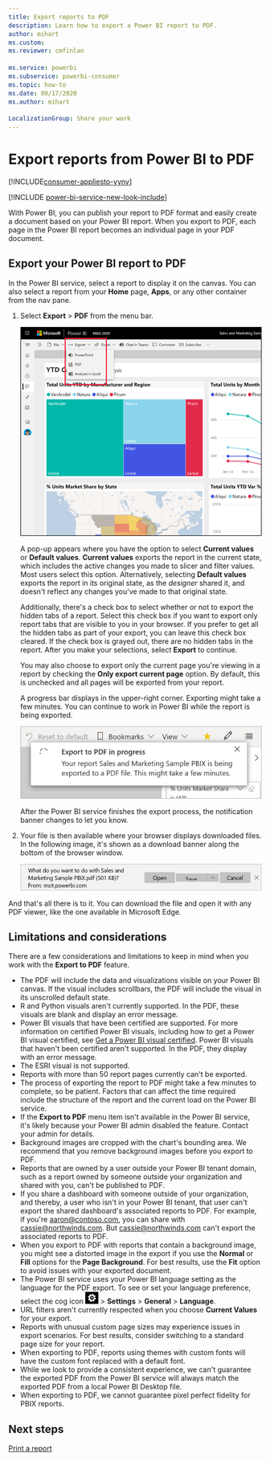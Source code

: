 ```yaml
---
title: Export reports to PDF
description: Learn how to export a Power BI report to PDF.
author: mihart
ms.custom:  
ms.reviewer: cmfinlan

ms.service: powerbi
ms.subservice: powerbi-consumer
ms.topic: how-to
ms.date: 09/17/2020
ms.author: mihart

LocalizationGroup: Share your work
---
```

# Export reports from Power BI to PDF

[!INCLUDE[consumer-appliesto-yyny](../includes/consumer-appliesto-yyny.md)]

[!INCLUDE [power-bi-service-new-look-include](../includes/power-bi-service-new-look-include.md)]

With Power BI, you can publish your report to PDF format and easily create a document based on your Power BI report. When you export to PDF, each page in the Power BI report becomes an individual page in your PDF document.

## Export your Power BI report to PDF
In the Power BI service, select a report to display it on the canvas. You can also select a report from your **Home** page, **Apps**, or any other container from the nav pane.

1. Select **Export** > **PDF** from the menu bar.

    ![Select Export from the menu bar](media/end-user-pdf/power-bi-export-pdfs.png)

    A pop-up appears where you have the option to select **Current values** or **Default values**. **Current values** exports the report in the current state, which includes the active changes you made to slicer and filter values. Most users select this option. Alternatively, selecting **Default values** exports the report in its original state, as the *designer* shared it, and doesn't reflect any changes you've made to that original state.
    
    Additionally, there's a check box to select whether or not to export the hidden tabs of a report. Select this check box if you want to export only report tabs that are visible to you in your browser. If you prefer to get all the hidden tabs as part of your export, you can leave this check box cleared. If the check box is grayed out, there are no hidden tabs in the report. After you make your selections, select **Export** to continue.
    
    You may also choose to export only the current page you're viewing in a report by checking the **Only export current page** option.  By default, this is unchecked and all pages will be exported from your report.
    
    A progress bar displays in the upper-right corner. Exporting might take a few minutes. You can continue to work in Power BI while the report is being exported.

    ![Export progress message](media/end-user-pdf/power-bi-export-progress.png)

    After the Power BI service finishes the export process, the notification banner changes to let you know.

2. Your file is then available where your browser displays downloaded files. In the following image, it's shown as a download banner along the bottom of the browser window.

    ![Downloaded file location](media/end-user-pdf/power-bi-export-done.png)

And that's all there is to it. You can download the file and open it with any PDF viewer, like the one available in Microsoft Edge.


## Limitations and considerations
There are a few considerations and limitations to keep in mind when you work with the **Export to PDF** feature.

* The PDF will include the data and visualizations visible on your Power BI canvas. If the visual includes scrollbars, the PDF will include the visual in its unscrolled default state.  
* R and Python visuals aren't currently supported. In the PDF, these visuals are blank and display an error message. 
* Power BI visuals that have been certified are supported. For more information on certified Power BI visuals, including how to get a Power BI visual certified, see [Get a Power BI visual certified](../developer/visuals/power-bi-custom-visuals-certified.md). Power BI visuals that haven't been certified aren't supported. In the PDF, they display with an error message.
* The ESRI visual is not supported.
* Reports with more than 50 report pages currently can't be exported.
* The process of exporting the report to PDF might take a few minutes to complete, so be patient. Factors that can affect the time required include the structure of the report and the current load on the Power BI service.
* If the **Export to PDF** menu item isn't available in the Power BI service, it's likely because your Power BI admin disabled the feature. Contact your admin for details.
* Background images are cropped with the chart's bounding area. We recommend that you remove background images before you export to PDF.
* Reports that are owned by a user outside your Power BI tenant domain, such as a report owned by someone outside your organization and shared with you, can't be published to PDF.
* If you share a dashboard with someone outside of your organization, and thereby, a user who isn't in your Power BI tenant, that user can't export the shared dashboard's associated reports to PDF. For example, if you're aaron@contoso.com, you can share with cassie@northwinds.com. But cassie@northwinds.com can't export the associated reports to PDF.
* When you export to PDF with reports that contain a background image, you might see a distorted image in the export if you use the **Normal** or **Fill** options for the **Page Background**. For best results, use the **Fit** option to avoid issues with your exported document.
* The Power BI service uses your Power BI language setting as the language for the PDF export. To see or set your language preference, select the cog icon ![Cog icon](media/end-user-powerpoint/power-bi-settings-icon.png) > **Settings** > **General** > **Language**.
* URL filters aren't currently respected when you choose **Current Values** for your export.
* Reports with unusual custom page sizes may experience issues in export scenarios. For best results, consider switching to a standard page size for your report.
* When exporting to PDF, reports using themes with custom fonts will have the custom font replaced with a default font.
* While we look to provide a consistent experience, we can't guarantee the exported PDF from the Power BI service will always match the exported PDF from a local Power BI Desktop file.
* When exporting to PDF, we cannot guarantee pixel perfect fidelity for PBIX reports.

## Next steps
[Print a report](end-user-print.md)
